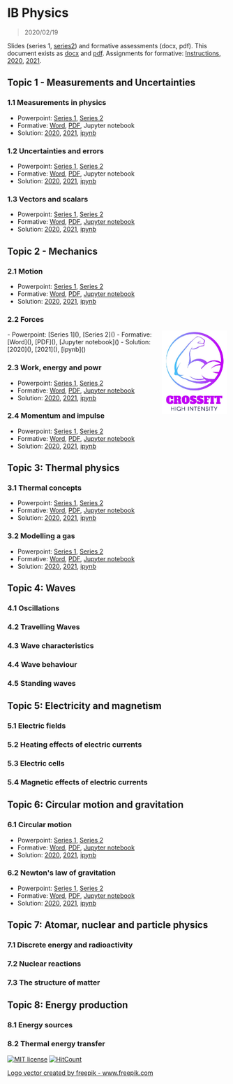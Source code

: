 # IB Physics

> 2020/02/19

Slides (series 1, [series2](https://drive.google.com/open?id=1Zi6j8ECYUrJOPDpvYzfvb6Sy_bLPpxW8)) and formative assessments (docx, pdf). This document exists as [docx](https://drive.google.com/file/d/1tINJtPGmdBGhy6ZH608g_bMzFcfzFqH9/view?usp=sharing) and [pdf](https://drive.google.com/open?id=1XBuEA0dfuGRwAzUJfeWoW7cHYtLq7TGY). Assignments for formative: [Instructions](https://drive.google.com/open?id=1L5_Bh-aMIoGKNTAV7mmJw-CbFryPB-aD), [2020](https://docs.google.com/spreadsheets/d/1-tePWvmD-3ph2Zc33m8OJ4C9N9aSiEcTUSxeWjDklGM/edit?usp=sharing), [2021](https://drive.google.com/open?id=1NcXxqDYjwJm7lAY2-ENT6h7-zvBOGMJsBhLMR9sw48Y).

## Topic 1 - Measurements and Uncertainties
### 1.1 Measurements in physics

- Powerpoint: [Series 1](), [Series 2](https://drive.google.com/open?id=1fGBUsFw30oUT61g6F3KdtVb9vLPUUi1F)
- Formative: [Word](), [PDF](), Jupyter notebook
- Solution: [2020](https://drive.google.com/open?id=1CqIPjPxTGzYqC_il652ud7dnUzPQ27yJZt1vz2VueBY), [2021](), [ipynb]()

### 1.2 Uncertainties and errors

- Powerpoint: [Series 1](), [Series 2](https://drive.google.com/open?id=1JDdhBkAuUUQnPN0pb-wnpyNJGAE87mbC)
- Formative: [Word](), [PDF](), Jupyter notebook
- Solution: [2020](https://drive.google.com/open?id=18ri6WtEN96LA5EblguukIFIvjgDIMgjW4fT6itzL6go), [2021](), [ipynb]()

### 1.3 Vectors and scalars

- Powerpoint: [Series 1](), [Series 2]()
- Formative: [Word](), [PDF](), [Jupyter notebook]()
- Solution: [2020](https://drive.google.com/open?id=1IFAFQI-b3PG-kdsvqtrDoCue0I68wOu6sn0OWT7-P10), [2021](), [ipynb]()

## Topic 2 - Mechanics
### 2.1 Motion

- Powerpoint: [Series 1](), [Series 2]()
- Formative: [Word](), [PDF](), [Jupyter notebook]()
- Solution: [2020](), [2021](), [ipynb]()

### 2.2 Forces
<img src="pic/force.jpg" width="150px" align="right">
- Powerpoint: [Series 1](), [Series 2]()
- Formative: [Word](), [PDF](), [Jupyter notebook]()
- Solution: [2020](), [2021](), [ipynb]()

### 2.3 Work, energy and powr
- Powerpoint: [Series 1](), [Series 2]()
- Formative: [Word](), [PDF](), [Jupyter notebook]()
- Solution: [2020](), [2021](), [ipynb]()

### 2.4 Momentum and impulse
- Powerpoint: [Series 1](), [Series 2]()
- Formative: [Word](), [PDF](), [Jupyter notebook]()
- Solution: [2020](), [2021](), [ipynb]()

## Topic 3: Thermal physics
### 3.1 Thermal concepts
- Powerpoint: [Series 1](), [Series 2]()
- Formative: [Word](), [PDF](), [Jupyter notebook]()
- Solution: [2020](), [2021](), [ipynb]()

### 3.2 Modelling a gas
- Powerpoint: [Series 1](), [Series 2]()
- Formative: [Word](), [PDF](), [Jupyter notebook]()
- Solution: [2020](), [2021](), [ipynb]()

## Topic 4: Waves
### 4.1 Oscillations

### 4.2 Travelling Waves

### 4.3 Wave characteristics

### 4.4 Wave behaviour

### 4.5 Standing waves

## Topic 5: Electricity and magnetism
### 5.1 Electric fields

### 5.2 Heating effects of electric currents

### 5.3 Electric cells

### 5.4 Magnetic effects of electric currents

## Topic 6: Circular motion and gravitation
### 6.1 Circular motion
- Powerpoint: [Series 1](), [Series 2]()
- Formative: [Word](), [PDF](), [Jupyter notebook]()
- Solution: [2020](), [2021](), [ipynb]()

### 6.2 Newton's law of gravitation
- Powerpoint: [Series 1](), [Series 2]()
- Formative: [Word](), [PDF](), [Jupyter notebook]()
- Solution: [2020](), [2021](), [ipynb]()

## Topic 7: Atomar, nuclear and particle physics
### 7.1 Discrete energy and radioactivity

### 7.2 Nuclear reactions

### 7.3 The structure of matter

## Topic 8: Energy production
### 8.1 Energy sources

### 8.2 Thermal energy transfer

[![MIT license](https://img.shields.io/github/license/kreier/physics?color=brightgreen)](http://opensource.org/licenses/MIT)
[![HitCount](http://hits.dwyl.io/kreier/physics.svg)](http://hits.dwyl.io/kreier/physics)

<a href="https://www.freepik.com/free-photos-vectors/logo">Logo vector created by freepik - www.freepik.com</a>
